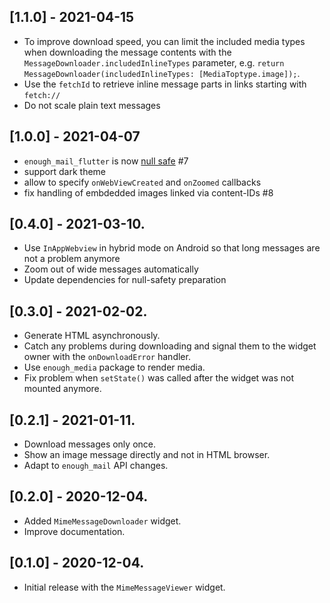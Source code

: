 ## [1.1.0] - 2021-04-15
- To improve download speed, you can limit the included media types when downloading the message contents with the `MessageDownloader.includedInlineTypes` parameter, e.g. `return MessageDownloader(includedInlineTypes: [MediaToptype.image]);`.
- Use the `fetchId` to retrieve inline message parts in links starting with `fetch://`
- Do not scale plain text messages

## [1.0.0] - 2021-04-07
- `enough_mail_flutter` is now [null safe](https://dart.dev/null-safety/tour) #7
- support dark theme
- allow to specify `onWebViewCreated` and `onZoomed` callbacks
- fix handling of embdedded images linked via content-IDs #8

## [0.4.0] - 2021-03-10.
* Use `InAppWebview` in hybrid mode on Android so that long messages are not a problem anymore
* Zoom out of wide messages automatically
* Update dependencies for null-safety preparation

## [0.3.0] - 2021-02-02.
* Generate HTML asynchronously.
* Catch any problems during downloading and signal them to the widget owner with the `onDownloadError` handler.
* Use `enough_media` package to render media.
* Fix problem when `setState()` was called after the widget was not mounted anymore.

## [0.2.1] - 2021-01-11.
* Download messages only once.
* Show an image message directly and not in HTML browser.
* Adapt to `enough_mail` API changes.

## [0.2.0] - 2020-12-04.
* Added `MimeMessageDownloader` widget.
* Improve documentation.

## [0.1.0] - 2020-12-04.

* Initial release with the `MimeMessageViewer` widget.
